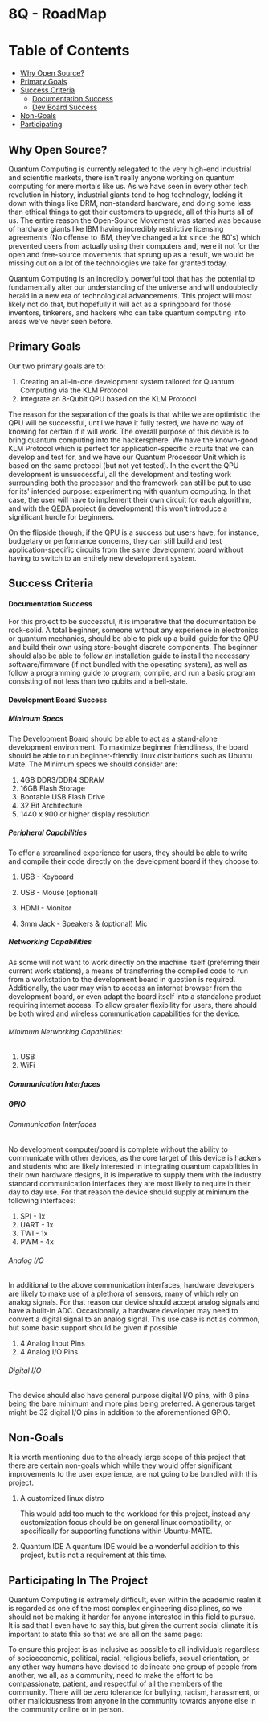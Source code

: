 # 8Q - RoadMap

Table of Contents
===============

* [Why Open Source?](#why-open-source)
* [Primary Goals](#primary-goals)
* [Success Criteria](#success-criteria)
  * [Documentation Success](#documentation-success)
  * [Dev Board Success](#development-board-success)
* [Non-Goals](#non-goals)
* [Participating](#participating-in-the-project)

## Why Open Source?

Quantum Computing is currently relegated to the very high-end industrial and scientific markets, there isn't really anyone working on quantum computing for mere mortals like us. As we have seen in every other tech revolution in history, industrial giants tend to hog technology, locking it down with things like DRM, non-standard hardware, and doing some less than ethical things to get their customers to upgrade, all of this hurts all of us. The entire reason the Open-Source Movement was started was because of hardware giants like IBM having incredibly restrictive licensing agreements (No offense to IBM, they've changed a lot since the 80's) which prevented users from actually using their computers and, were it not for the open and free-source movements that sprung up as a result, we would be missing out on a lot of the technologies we take for granted today.

Quantum Computing is an incredibly powerful tool that has the potential to fundamentally alter our understanding of the universe and will undoubtedly herald in a new era of technological advancements. This project will most likely not do that, but hopefully it will act as a springboard for those inventors, tinkerers, and hackers who can take quantum computing into areas we've never seen before.

## Primary Goals

Our two primary goals are to:

1. Creating an all-in-one development system tailored for Quantum Computing via the KLM Protocol
2. Integrate an 8-Qubit QPU based on the KLM Protocol

The reason for the separation of the goals is that while we are optimistic the QPU will be successful, until we have it fully tested, we have no way of knowing for certain if it will work. The overall purpose of this device is to bring quantum computing into the hackersphere. We have the known-good KLM Protocol which is perfect for application-specific circuits that we can develop and test for, and we have our Quantum Processor Unit which is based on the same protocol (but not yet tested). In the event the QPU development is unsuccessful, all the development and testing work surrounding both the processor and the framework can still be put to use for its' intended purpose: experimenting with quantum computing. In that case, the user will have to implement their own circuit for each algorithm, and with the [QEDA](github.com/Spooky-Manufacturing/QEDA) project (in development) this won't introduce a significant hurdle for beginners.

On the flipside though, if the QPU is a success but users have, for instance, budgetary or performance concerns, they can still build and test application-specific circuits from the same development board without having to switch to an entirely new development system.

## Success Criteria

#### Documentation Success

For this project to be successful, it is imperative that the documentation be rock-solid. A total beginner, someone without any experience in electronics or quantum mechanics, should be able to pick up a build-guide for the QPU and build their own using store-bought discrete components. The beginner should also be able to follow an installation guide to install the necessary software/firmware (if not bundled with the operating system), as well as follow a programming guide to program, compile, and run a basic program consisting of not less than two qubits and a bell-state.

#### Development Board Success

##### Minimum Specs

The Development Board should be able to act as a stand-alone development environment. To maximize beginner friendliness, the board should be able to run beginner-friendly linux distributions such as Ubuntu Mate. The Minimum specs we should consider are:

1. 4GB DDR3/DDR4 SDRAM
2. 16GB Flash Storage
3. Bootable USB Flash Drive
4. 32 Bit Architecture
5. 1440 x 900 or higher display resolution

##### Peripheral Capabilities

To offer a streamlined experience for users, they should be able to write and compile their code directly on the development board if they choose to.

1. USB - Keyboard

2. USB - Mouse (optional)

3. HDMI - Monitor

4. 3mm  Jack - Speakers & (optional) Mic

##### Networking Capabilities

As some will not want to work directly on the machine itself (preferring their current work stations), a means of transferring the compiled code to run from a workstation to the development board in question is required. Additionally, the user may wish to access an internet browser from the development board, or even adapt the board itself into a standalone product requiring internet access. To allow greater flexibility for users, there should be both wired and wireless communication capabilities for the device. 

###### Minimum Networking Capabilities:

1. USB
2. WiFi

##### Communication Interfaces

##### GPIO 

###### Communication Interfaces

No development computer/board is complete without the ability to communicate with other devices, as the core target of this device is hackers and students who are likely interested in integrating quantum capabilities in their own hardware designs, it is imperative to supply them with the industry standard communication interfaces they are most likely to require in their day to day use. For that reason the device should supply at minimum the following interfaces:

1. SPI - 1x
2. UART - 1x
3. TWI - 1x
4. PWM - 4x

###### Analog I/O

In additional to the above communication interfaces, hardware developers are likely to make use of a plethora of sensors, many of which rely on analog signals. For that reason our device should accept analog signals and have a built-in ADC. Occasionally, a hardware developer may need to convert a digital signal to an analog signal. This use case is not as common, but some basic support should be given if possible

1. 4 Analog Input Pins
2. 4 Analog I/O Pins

###### Digital I/O

The device should also have general purpose digital I/O pins, with 8 pins being the bare minimum and more pins being preferred. A generous target might be 32 digital I/O pins in addition to the aforementioned GPIO.

## Non-Goals

It is worth mentioning due to the already large scope of this project that there are certain non-goals which while they would offer significant improvements to the user experience, are not going to be bundled with this project.

1. A customized linux distro

   This would add too much to the workload for this project, instead any customization focus should be on general linux compatibility, or specifically for supporting functions within Ubuntu-MATE.

2. Quantum IDE
   A quantum IDE would be a wonderful addition to this project, but is not a requirement at this time.

## Participating In The Project

Quantum Computing is extremely difficult, even within the academic realm it is regarded as one of the most complex engineering disciplines, so we should not be making it harder for anyone interested in this field to pursue. It is sad that I even have to say this, but given the current social climate it is important to state this so that we are all on the same page:

To ensure this project is as inclusive as possible to all individuals regardless of socioeconomic, political, racial, religious beliefs, sexual orientation, or any other way humans have devised to delineate one group of people from another, we all, as a community, need to make the effort to be compassionate, patient, and respectful of all the members of the community. There will be zero tolerance for bullying, racism, harassment, or other maliciousness from anyone in the community towards anyone else in the community online or in person.